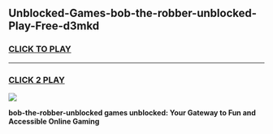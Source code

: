 
## Unblocked-Games-bob-the-robber-unblocked-Play-Free-d3mkd
<h3>
<a href="https://premium76.site?title=bob-the-robber-unblocked&ref=19M">CLICK TO PLAY</a></h3>
<hr>

<h3>
<a href="https://premium76.site?title=bob-the-robber-unblocked&ref=19M">CLICK 2 PLAY</a>
  
</h3>

<a href="https://premium76.site?title=bob-the-robber-unblocked&ref=19M"><img src="https://clearcache.store/games.png"></a>


**bob-the-robber-unblocked games unblocked: Your Gateway to Fun and Accessible Online Gaming**
